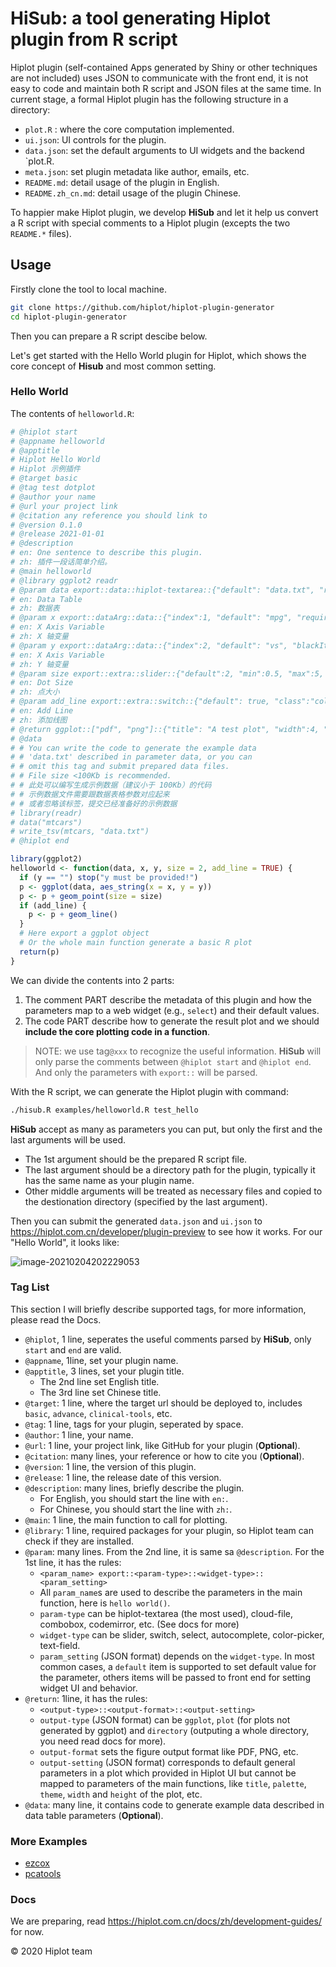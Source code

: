 # HiSub: a tool generating Hiplot plugin from R script

Hiplot plugin (self-contained Apps generated by Shiny or other techniques are not included) uses JSON to communicate with the front end, it is not easy to code and maintain both R script and JSON files at the same time. In current stage, a formal Hiplot plugin has the following structure in a directory:

- `plot.R` : where the core computation implemented.
- `ui.json`: UI controls for the plugin.
- `data.json`: set the default arguments to UI widgets and the backend `plot.R.
- `meta.json`: set plugin metadata like author, emails, etc.
- `README.md`: detail usage of the plugin in English.
- `README.zh_cn.md`: detail usage of the plugin Chinese.

To happier make Hiplot plugin, we develop **HiSub** and let it help us convert a R script with special comments to a Hiplot plugin (excepts the two `README.*` files).

## Usage

Firstly clone the tool to local machine.

```sh
git clone https://github.com/hiplot/hiplot-plugin-generator
cd hiplot-plugin-generator
```

Then you can prepare a R script descibe below.

Let's get started with the Hello World plugin for Hiplot, which shows the core concept of **Hisub** and most common setting.


### Hello World

The contents of `helloworld.R`:

```R
# @hiplot start
# @appname helloworld
# @apptitle
# Hiplot Hello World
# Hiplot 示例插件
# @target basic
# @tag test dotplot
# @author your name
# @url your project link
# @citation any reference you should link to
# @version 0.1.0
# @release 2021-01-01
# @description
# en: One sentence to describe this plugin.
# zh: 插件一段话简单介绍。
# @main helloworld
# @library ggplot2 readr
# @param data export::data::hiplot-textarea::{"default": "data.txt", "required": true}
# en: Data Table
# zh: 数据表
# @param x export::dataArg::data::{"index":1, "default": "mpg", "required": true}
# en: X Axis Variable
# zh: X 轴变量
# @param y export::dataArg::data::{"index":2, "default": "vs", "blackItems": "carb", "required": false}
# en: X Axis Variable
# zh: Y 轴变量
# @param size export::extra::slider::{"default":2, "min":0.5, "max":5, "step":0.5, "class":"col-12"}
# en: Dot Size
# zh: 点大小
# @param add_line export::extra::switch::{"default": true, "class":"col-12"}
# en: Add Line
# zh: 添加线图
# @return ggplot::["pdf", "png"]::{"title": "A test plot", "width":4, "height": 4, "theme": "theme_bw"}
# @data
# # You can write the code to generate the example data
# # 'data.txt' described in parameter data, or you can
# # omit this tag and submit prepared data files.
# # File size <100Kb is recommended.
# # 此处可以编写生成示例数据（建议小于 100Kb）的代码
# # 示例数据文件需要跟数据表格参数对应起来
# # 或者忽略该标签，提交已经准备好的示例数据
# library(readr)
# data("mtcars")
# write_tsv(mtcars, "data.txt")
# @hiplot end

library(ggplot2)
helloworld <- function(data, x, y, size = 2, add_line = TRUE) {
  if (y == "") stop("y must be provided!")
  p <- ggplot(data, aes_string(x = x, y = y))
  p <- p + geom_point(size = size)
  if (add_line) {
    p <- p + geom_line()
  }
  # Here export a ggplot object
  # Or the whole main function generate a basic R plot
  return(p)
}
```

We can divide the contents into 2 parts:

1. The comment PART describe the metadata of this plugin and how the parameters map to a web widget (e.g., `select`) and their default values.
2. The code PART describe how to generate the result plot and we should **include the core plotting code in a function**.

> NOTE: we use tag`@xxx` to recognize the useful information. **HiSub** will only parse the comments between `@hiplot start` and `@hiplot end`. And only the parameters with `export::` will be parsed.

With the R script, we can generate the Hiplot plugin with command:

```sh
./hisub.R examples/helloworld.R test_hello
```

**HiSub** accept as many as parameters you can put, but only the first and the last arguments will be used.

- The 1st argument should be the prepared R script file.
- The last argument should be a directory path for the plugin, typically it has the same name as your plugin name.
- Other middle arguments will be treated as necessary files and copied to the destionation directory (specified by the last argument).

Then you can submit the generated `data.json` and `ui.json` to https://hiplot.com.cn/developer/plugin-preview to see how it works. For our "Hello World", it looks like:

![image-20210204202229053](https://gitee.com/ShixiangWang/ImageCollection/raw/master/png/20210204202229.png)

### Tag List

This section I will briefly describe supported tags, for more information, please read the Docs.

- `@hiplot`, 1 line, seperates the useful comments parsed by **HiSub**, only `start` and `end` are valid.
- `@appname`, 1line,  set your plugin name.
- `@apptitle`, 3 lines, set your plugin title.
  - The 2nd line set English title.
  - The 3rd line set Chinese title.
- `@target`: 1 line, where the target url should be deployed to, includes `basic`, `advance`, `clinical-tools`, etc.
- `@tag`: 1 line, tags for your plugin, seperated by space.
- `@author`: 1 line, your name.
- `@url`: 1 line, your project link, like GitHub for your plugin (**Optional**).
- `@citation`: many lines, your reference or how to cite you (**Optional**).
- `@version`: 1 line, the version of this plugin.
- `@release`: 1 line, the release date of this version.
- `@description`: many lines, briefly describe the plugin. 
  - For English, you should start the line with `en:`.
  - For Chinese, you should start the line with `zh:`.
- `@main`: 1 line, the main function to call for plotting.
- `@library`: 1 line, required packages for your plugin, so Hiplot team can check if they are installed.
- `@param`: many lines. From the 2nd line, it is same sa `@description`. For the 1st line, it has the rules:
  - `<param_name> export::<param-type>::<widget-type>::<param_setting>`
  - All `param_name`s are used to describe the parameters in the main function, here is `hello world()`.
  - `param-type` can be hiplot-textarea (the most used), cloud-file, combobox, codemirror, etc. (See docs for more)
  - `widget-type` can be slider, switch, select, autocomplete, color-picker, text-field.
  - `param_setting` (JSON format) depends on the `widget-type`. In most common cases, a `default` item is supported to set default value for the parameter, others items will be passed to front end for setting widget UI and behavior.
- `@return`: 1line, it has the rules:
  - `<output-type>::<output-format>::<output-setting>`
  - `output-type` (JSON format) can be `ggplot`, `plot` (for plots not generated by ggplot) and `directory` (outputing a whole directory, you need read docs for more).
  - `output-format` sets the figure output format like PDF, PNG, etc.
  - `output-setting` (JSON format) corresponds to default general parameters in a plot which provided in Hiplot UI but cannot be mapped to parameters of the main functions, like `title`, `palette`, `theme`, `width` and `height` of the plot, etc.
- `@data`: many line, it contains code to generate example data described in data table parameters (**Optional**).

### More Examples

- [ezcox](examples/ezcox.R)
- [pcatools](examples/pcatools.R)

### Docs

We are preparing, read <https://hiplot.com.cn/docs/zh/development-guides/> for now.

&copy; 2020 Hiplot team
